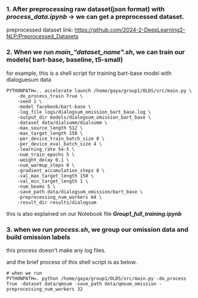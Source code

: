 ### 1. After preprocessing raw dataset(json format) with ***process_data.ipynb*** -> we can get a preprocessed dataset. 
preprocessed dataset link: 
<https://github.com/2024-2-DeepLearning2-NLP/Preprocessed_Datasets>


### 2. When we run ***main_"dataset_name".sh***, we can train our models( bart-base, baseline, t5-small)
for example, this is a shell script for training bart-base model with dialoguesum data
```
PYTHONPATH=.. accelerate launch /home/gaya/group1/OLDS/src/main.py \
    -do_process_train True \
    -seed 1 \
    -model facebook/bart-base \
    -log_file logs/dialogsum_omission_bart_base.log \
    -output_dir models/dialogsum_omission_bart_base \
    -dataset data/dialsumm/dialsumm \
    -max_source_length 512 \
    -max_target_length 150 \
    -per_device_train_batch_size 8 \
    -per_device_eval_batch_size 4 \
    -learning_rate 5e-5 \
    -num_train_epochs 5 \
    -weight_decay 0.1 \
    -num_warmup_steps 0 \
    -gradient_accumulation_steps 8 \
    -val_max_target_length 150 \
    -val_min_target_length 1 \
    -num_beams 5 \
    -save_path data/dialogsum_omission/bart_base \
    -preprocessing_num_workers 64 \
    -result_dir results/dialogsum
```
this is also explained on our Notebook file ***Group1_full_training.ipynb***

### 3. when we run ***process.sh***, we group our omission data and build omission labels
this process doesn't make any log files.

and the brief process of this shell script is as below. 

```
# when we run
PYTHONPATH=. python /home/gaya/group1/OLDS/src/main.py -do_process True -dataset data/qmsum -save_path data/qmsum_omission -preprocessing_num_workers 32


```


